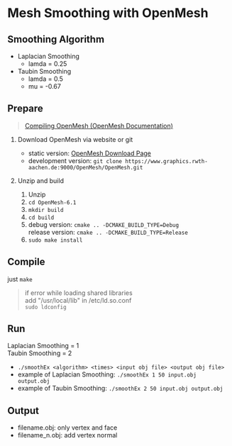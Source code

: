 Mesh Smoothing with OpenMesh
============================

Smoothing Algorithm
-------------------

* Laplacian Smoothing
    * lamda = 0.25
* Taubin Smoothing
    * lamda = 0.5
    * mu = -0.67

Prepare
-------

> [Compiling OpenMesh (OpenMesh Documentation)](http://www.openmesh.org/media/Documentations/OpenMesh-Doc-Latest/a00030.html)

1. Download OpenMesh via website or git
    * static version: [OpenMesh Download Page](http://www.openmesh.org/download/)
    * development version: `git clone https://www.graphics.rwth-aachen.de:9000/OpenMesh/OpenMesh.git`

2. Unzip and build
    1. Unzip
    2. `cd OpenMesh-6.1`
    3. `mkdir build`
    4. `cd build`
    5. debug version: `cmake .. -DCMAKE_BUILD_TYPE=Debug`  
       release version: `cmake .. -DCMAKE_BUILD_TYPE=Release`
    6. `sudo make install`

Compile
-------

just `make`  
> if error while loading shared libraries  
> add "/usr/local/lib" in /etc/ld.so.conf  
> `sudo ldconfig`

Run
---

Laplacian Smoothing = 1  
Taubin Smoothing = 2  
* `./smoothEx <algorithm> <times> <input obj file> <output obj file>`
* example of Laplacian Smoothing: `./smoothEx 1 50 input.obj output.obj`
* example of Taubin Smoothing: `./smoothEx 2 50 input.obj output.obj`

Output
------

* filename.obj: only vertex and face
* filename_n.obj: add vertex normal